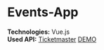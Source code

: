 # Events-App

<strong>Technologies:</strong> Vue.js<br/>
<strong>Used API:</strong> <a href="https://developer.ticketmaster.com/products-and-docs/apis/getting-started/">Ticketmaster</a>
<a href="https://miloszkaczmarek.github.io/Events-App">DEMO</a>

